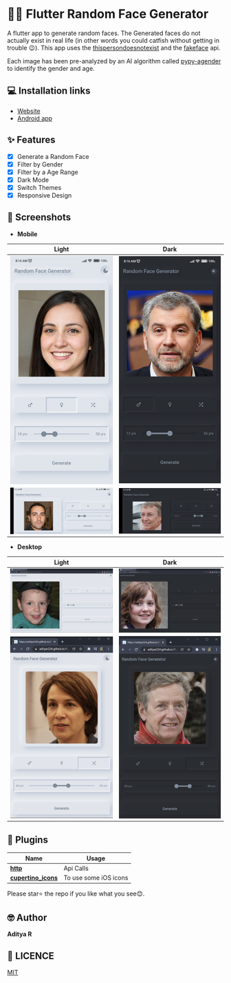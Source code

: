
# 👨👩 Flutter Random Face Generator


A flutter app to generate random faces. The Generated faces do not actually exist in real life (in other words you could catfish without getting in trouble 😉). This app uses the [thispersondoesnotexist](https://thispersondoesnotexist.com/) and the [fakeface](https://thispersondoesnotexist.com/) api.

Each image has been pre-analyzed by an AI algorithm called [pypy-agender](https://github.com/aristofun/py-agender) to identify the gender and age.

## 💻 Installation links

- [Website](https://adityar224.github.io/Random-Face-Generator/#/)
- [Android app](https://github.com/adityar224/Random-Face-Generator/releases/download/1.0.1/Random-Face-Generator-1.0.1.apk)

## ✨ Features

- [x] Generate a Random Face
- [x] Filter by Gender
- [x] Filter by a Age Range
- [x] Dark Mode
- [x] Switch Themes
- [x] Responsive Design

## 📸 Screenshots

- **Mobile**

| Light                             | Dark                              |
| --------------------------------- | --------------------------------- |
| <img src="Screenshots/mobile-portrait-light.jpg">  | <img src="Screenshots/mobile-portrait-dark.jpg">  |
| <img src="Screenshots/mobile-landscape-light.jpg">  | <img src="Screenshots/mobile-landscape-dark.jpg">  |

- **Desktop**

| Light                             | Dark                              |
| --------------------------------- | --------------------------------- |
| <img src="Screenshots/web-expanded-light.png">  | <img src="Screenshots/web-expanded-dark.png">  |
| <img src="Screenshots/web-mobileview-light.png">  | <img src="Screenshots/web-mobileview-dark.png">  |

## 🔌 Plugins

| Name                                                    | Usage                                               |
| ------------------------------------------------------- | --------------------------------------------------- |
| [**http**](https://pub.dev/packages/http)       | Api Calls                                    |
| [**cupertino_icons**](https://pub.dev/packages/cupertino_icons)      | To use some iOS icons       |

Please star⭐ the repo if you like what you see😊.

## 🤓 Author

**Aditya R**

## 🔖 LICENCE
[MIT](https://github.com/adityar224/Random-Face-Generator/blob/master/LICENSE)
